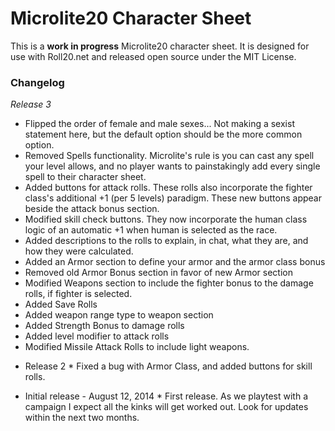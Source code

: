 # Microlite20 Character Sheet

This is a **work in progress** Microlite20 character sheet.  It is designed for
use with Roll20.net and released open source under the MIT License.

### Changelog

*Release 3*

- Flipped the order of female and male sexes... Not making a sexist
statement here, but the default option should be the more common option.
- Removed Spells functionality.  Microlite's rule is you can cast any
spell your level allows, and no player wants to painstakingly add every
single spell to their character sheet.  
- Added buttons for attack rolls.  These rolls also incorporate the
fighter class's additional +1 (per 5 levels) paradigm.  These new
buttons appear beside the attack bonus section.
- Modified skill check buttons.  They now incorporate the human class
logic of an automatic +1 when human is selected as the race.
- Added descriptions to the rolls to explain, in chat, what they are, and
how they were calculated.
- Added an Armor section to define your armor and the armor class bonus
- Removed old Armor Bonus section in favor of new Armor section
- Modified Weapons section to include the fighter bonus to the damage
rolls, if fighter is selected.
- Added Save Rolls
- Added weapon range type to weapon section
- Added Strength Bonus to damage rolls
- Added level modifier to attack rolls
- Modified Missile Attack Rolls to include light weapons.


* Release 2 *
Fixed a bug with Armor Class, and added buttons for skill rolls.

* Initial release - August 12, 2014 *
First release.  As we playtest with a campaign I expect all the kinks will get
worked out. Look for updates within the next two months.